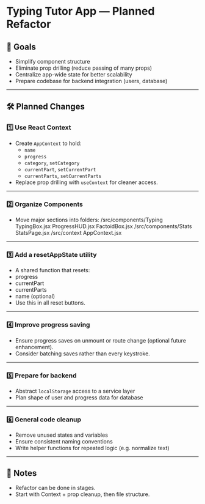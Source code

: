 # Typing Tutor App — Planned Refactor

## 🎯 Goals
- Simplify component structure
- Eliminate prop drilling (reduce passing of many props)
- Centralize app-wide state for better scalability
- Prepare codebase for backend integration (users, database)

---

## 🛠 Planned Changes

### 1️⃣ **Use React Context**
- Create `AppContext` to hold:
  - `name`
  - `progress`
  - `category`, `setCategory`
  - `currentPart`, `setCurrentPart`
  - `currentParts`, `setCurrentParts`
- Replace prop drilling with `useContext` for cleaner access.

---

### 2️⃣ **Organize Components**
- Move major sections into folders:
/src/components/Typing
TypingBox.jsx
ProgressHUD.jsx
FactoidBox.jsx
/src/components/Stats
StatsPage.jsx
/src/context
AppContext.jsx


---

### 3️⃣ **Add a resetAppState utility**
- A shared function that resets:
- progress
- currentPart
- currentParts
- name (optional)
- Use this in all reset buttons.

---

### 4️⃣ **Improve progress saving**
- Ensure progress saves on unmount or route change (optional future enhancement).
- Consider batching saves rather than every keystroke.

---

### 5️⃣ **Prepare for backend**
- Abstract `localStorage` access to a service layer
- Plan shape of user and progress data for database

---

### 6️⃣ **General code cleanup**
- Remove unused states and variables
- Ensure consistent naming conventions
- Write helper functions for repeated logic (e.g. normalize text)

---

## 📝 Notes
- Refactor can be done in stages.
- Start with Context + prop cleanup, then file structure.
